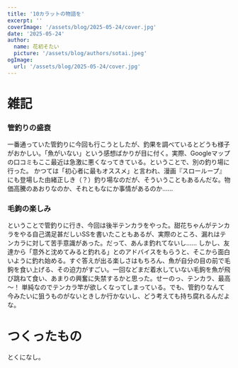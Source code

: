 ```yaml
---
title: '10カラットの物語を'
excerpt: ''
coverImage: '/assets/blog/2025-05-24/cover.jpg'
date: '2025-05-24'
author:
  name: 花初そたい
  picture: '/assets/blog/authors/sotai.jpeg'
ogImage:
  url: '/assets/blog/2025-05-24/cover.jpg'
---
```

# 雑記
### 管釣りの盛衰
一番通っていた管釣りに今回も行こうとしたが、釣果を調べているとどうも様子がおかしい。「魚がいない」という感想ばかりが目に付く。実際、Googleマップの口コミもここ最近は急激に悪くなってきている。ということで、別の釣り場に行った。
かつては「初心者に最もオススメ」と言われ、漫画『スローループ』にも登場した由緒正しき（？）釣り場なのだが、そういうこともあるんだな。物価高騰のあおりなのか、それともなにか事情があるのか……

### 毛鉤の楽しみ
ということで管釣りに行き、今回は後半テンカラをやった。甜花ちゃんがテンカラをやる自己満足甚だしいSSを書いたこともあるが、実際のところ、漏れはテンカラに対して苦手意識があった。だって、あんま釣れてないし……
しかし、友達から「意外と沈めてみると釣れる」とのアドバイスをもらうと、そこから面白いように釣れ始める。すぐ答えが出る楽しさはもちろん、魚が自分の目の前で毛鉤を食い上げる、その迫力がすごい。一回などまだ着水していない毛鉤を魚が飛び跳ねて食い、あまりの興奮に失禁するかと思った。せーのっ、テンカラ、最高～！
単純なのでテンカラ竿が欲しくなってしまっている。でも、管釣りなんて今みたいに狙うものがないときしか行かないし、どう考えても持ち腐れるんだよな。

# つくったもの
とくになし。